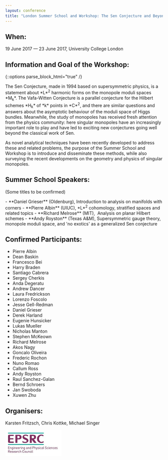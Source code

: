 ```yaml
---
layout: conference
title: "London Summer School and Workshop: The Sen Conjecture and Beyond"
---
```


## When:
19 June 2017 — 23 June 2017, University College London

## Information and Goal of the Workshop:  
{::options parse_block_html="true" /}
<p>
The Sen Conjecture, made in 1994 based on supersymmetric physics, is a statement about *L*<sup>2</sup> harmonic forms on the monopole moduli spaces *M<sub>k</sub>*. The Vafa-Witten Conjecture is a parallel conjecture for the Hilbert schemes *H<sub>k</sub>* of *k* points in *C*<sup>2</sup>, and there are similar questions and answers about the asymptotic behaviour of the moduli space of Higgs bundles. Meanwhile, the study of monopoles has received fresh attention from the physics community: here singular monopoles have an increasingly important role to play and have led to exciting new conjectures going well beyond the classical work of Sen. 
</p>

As novel analytical techniques have been recently developed to address these
and related problems, the purpose of the Summer School and Workshop is to
introduce and disseminate these methods, while also surveying the recent
developments on the geometry and physics of singular monopoles.

## Summer School Speakers:
(Some titles to be confirmed)
<div>
- **Daniel Grieser** (Oldenburg), Introduction to analysis on manifolds with corners
- **Pierre Albin** (UIUC), *L*<sup>2</sup> cohomology, stratified spaces and related topics
- **Richard Melrose** (MIT),  Analysis on planar Hilbert schemes
- **Andy Royston** (Texas A&M), Supersymmetric gauge theory, monopole moduli space, and 'no exotics' as a generalized Sen conjecture 
</div>

## Confirmed Participants:
- Pierre Albin
- Dean Baskin
- Francesco Bei
- Harry Braden
- Santiago Cabrera
- Sergey Cherkis
- Anda Degeratu
- Andrew Dancer
- Laura Fredrickson
- Lorenzo Foscolo
- Jesse Gell-Redman
- Daniel Grieser
- Derek Harland
- Eugenie Hunsicker
- Lukas Mueller
- Nicholas Manton
- Stephen McKeown
- Richard Melrose
- Akos Nagy
- Goncalo Oliveira
- Frederic Rochon
- Nuno Romao
- Callum Ross
- Andy Royston
- Raul Sanchez-Galan
- Bernd Schroers
- Jan Swoboda
- Xuwen Zhu

## Organisers:  
Karsten Fritzsch, Chris Kottke, Michael Singer

![Sponsored by EPSRC](EPSRC.jpg)


